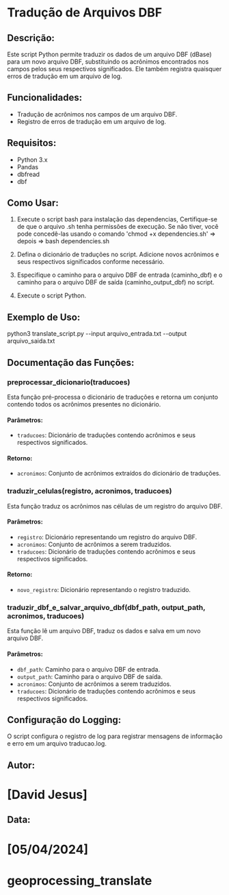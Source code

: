 # Tradução de Arquivos DBF

## Descrição:

Este script Python permite traduzir os dados de um arquivo DBF (dBase) para um novo arquivo DBF, substituindo os acrônimos encontrados nos campos pelos seus respectivos significados. Ele também registra quaisquer erros de tradução em um arquivo de log.

## Funcionalidades:

- Tradução de acrônimos nos campos de um arquivo DBF.
- Registro de erros de tradução em um arquivo de log.

## Requisitos:

- Python 3.x
- Pandas
- dbfread
- dbf

## Como Usar:

1. Execute o script bash para instalação das dependencias, Certifique-se de que o arquivo .sh tenha permissões de execução. Se não tiver, você pode concedê-las usando o comando 'chmod +x dependencies.sh'  => depois => bash dependencies.sh
   
2. Defina o dicionário de traduções no script. Adicione novos acrônimos e seus respectivos significados conforme necessário.

3. Especifique o caminho para o arquivo DBF de entrada (caminho_dbf) e o caminho para o arquivo DBF de saída (caminho_output_dbf) no script.

4. Execute o script Python.
## Exemplo de Uso:
python3 translate_script.py --input arquivo_entrada.txt --output arquivo_saida.txt

## Documentação das Funções:

### preprocessar_dicionario(traducoes)

Esta função pré-processa o dicionário de traduções e retorna um conjunto contendo todos os acrônimos presentes no dicionário.

#### Parâmetros:
- `traducoes`: Dicionário de traduções contendo acrônimos e seus respectivos significados.

#### Retorno:
- `acronimos`: Conjunto de acrônimos extraídos do dicionário de traduções.

### traduzir_celulas(registro, acronimos, traducoes)

Esta função traduz os acrônimos nas células de um registro do arquivo DBF.

#### Parâmetros:
- `registro`: Dicionário representando um registro do arquivo DBF.
- `acronimos`: Conjunto de acrônimos a serem traduzidos.
- `traducoes`: Dicionário de traduções contendo acrônimos e seus respectivos significados.

#### Retorno:
- `novo_registro`: Dicionário representando o registro traduzido.

### traduzir_dbf_e_salvar_arquivo_dbf(dbf_path, output_path, acronimos, traducoes)

Esta função lê um arquivo DBF, traduz os dados e salva em um novo arquivo DBF.

#### Parâmetros:
- `dbf_path`: Caminho para o arquivo DBF de entrada.
- `output_path`: Caminho para o arquivo DBF de saída.
- `acronimos`: Conjunto de acrônimos a serem traduzidos.
- `traducoes`: Dicionário de traduções contendo acrônimos e seus respectivos significados.

## Configuração do Logging:

O script configura o registro de log para registrar mensagens de informação e erro em um arquivo traducao.log.

## Autor:

# [David Jesus]
## Data:

# [05/04/2024]
# geoprocessing_translate
